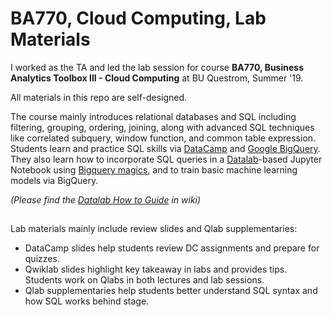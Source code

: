 # BA770, Cloud Computing, Lab Materials


I worked as the TA and led the lab session for course **BA770, Business Analytics Toolbox III - Cloud Computing** at BU Questrom, Summer '19.    
   
All materials in this repo are self-designed.   
   
The course mainly introduces relational databases and SQL including filtering, grouping, ordering, joining, along with advanced SQL techniques like correlated subquery, window function, and common table expression. Students learn and practice SQL skills via [DataCamp](https://www.datacamp.com/home) and [Google BigQuery](https://cloud.google.com/bigquery/). They also learn how to incorporate SQL queries in a [Datalab](https://cloud.google.com/datalab/)-based Jupyter Notebook using [Bigquery magics](https://googleapis.dev/python/bigquery/latest/magics.html), and to train basic machine learning models via BigQuery.

_(Please find the [Datalab How to Guide](https://github.com/lingyixu/BA770-Lab-Materials/wiki/Datalab-How-to-Guide) in wiki)_
    
## 

Lab materials mainly include review slides and Qlab supplementaries:

* DataCamp slides help students review DC assignments and prepare for quizzes.
* Qwiklab slides highlight key takeaway in labs and provides tips. Students work on Qlabs in both lectures and lab sessions.
* Qlab supplementaries help students better understand SQL syntax and how SQL works behind stage.
